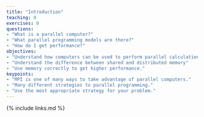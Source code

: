 ```yaml
---
title: "Introduction"
teaching: 0
exercises: 0
questions:
- "What is a parallel computer?"
- "What parallel programming models are there?"
- "How do I get performance?"
objectives:
- "Understand how computers can be used to perform parallel calculations"
- "Understand the difference between shared and distributed memory"
- "Use memory correctly to get higher performance."
keypoints:
- "MPI is one of many ways to take advantage of parallel computers."
- "Many different strategies to parallel programming."
- "Use the most appropriate strategy for your problem."
---
```


{% include links.md %}

